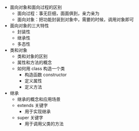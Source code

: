 - 面向对象和面向过程的区别
  - 面向过程：事无巨细，面面俱到，亲力亲为
  - 面向对象：把功能封装到对象中，需要的时候，调用对象即可
- 面向对象的三大特性
  - 封装性
  - 继承性
  - 多态性
- 类和对象
  - 类和对象的区别
  - 属性和方法的概念
  - 如何用 class 构造一个类
    - 构造函数 constructor
    - 定义属性
    - 定义方法
- 继承
  - 继承的概念和应用场景
  - extends 关键字
    - 用于实现继承
  - super 关键字
    - 用于调用父类的方法
